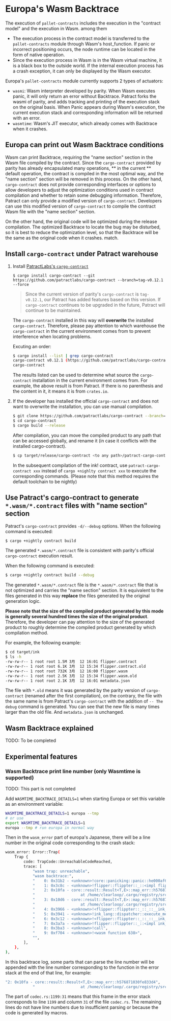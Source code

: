 # Europa's Wasm Backtrace

The execution of `pallet-contracts` includes the execution in the "contract model" and the execution in Wasm. among them

* The execution process in the contract model is transferred to the `pallet-contracts` module through Wasm's host_function. If panic or incorrect positioning occurs, the node runtime can be located in the form of native operation.
* Since the execution process in Wasm is in the Wasm virtual machine, it is a black box to the outside world. If the internal execution process has a crash exception, it can only be displayed by the Wasm executor.

Europa's `pallet-contracts` module currently supports 2 types of actuators:

* `wasmi`: Wasm interpreter developed by parity. When Wasm executes panic, it will only return an error without Backtrace. Patract forks the wasmi of parity, and adds tracking and printing of the execution stack on the original basis. When Panic appears during Wasm's execution, the current execution stack and corresponding information will be returned with an error.
* `wasmtime`: Wasm's JIT executor, which already comes with Backtrace when it crashes.

## Europa can print out Wasm Backtrace conditions

Wasm can print Backtrace, requiring the "name section" section in the Wasm file compiled by the contract. Since the `cargo-contract` provided by parity has already encapsulated many operations, ** in the current ** default operation, the contract is compiled in the most optimal way, and the "name section" section will be removed in this process. On the other hand, `cargo-contract` does not provide corresponding interfaces or options to allow developers to adjust the optimization conditions used in contract compilation and whether to retain some debugging information. Therefore, Patract can only provide a modified version of `cargo-contract`. Developers can use this modified version of `cargo-contract` to compile the contract Wasm file with the "name section" section.

On the other hand, the original code will be optimized during the release compilation. The optimized Backtrace to locate the bug may be disturbed, so it is best to reduce the optimization level, so that the Backtrace will be the same as the original code when it crashes. match.

## Install `cargo-contract` under Patract warehouse

1. Install [PatractLabs's `cargo-contract`](https://github.com/patractlabs/cargo-contract)

    ```
    $ cargo install cargo-contract --git https://github.com/patractlabs/cargo-contract --branch=tag-v0.12.1 --force
    ```

    > Since the current version of parity's `cargo-contract` is `tag-v0.12.1`, our Patract has added features based on this version. If `cargo-contract` continues to be upgraded in the future, Patract will continue to be maintained.

    The `cargo-contract` installed in this way will **overwrite** the installed `cargo-contract`. Therefore, please pay attention to which warehouse the `cargo-contract` in the current environment comes from to prevent interference when locating problems.

    Excuting an order:
    ```bash
    $ cargo install --list | grep cargo-contract
    cargo-contract v0.12.1 (https://github.com/patractlabs/cargo-contract.git?branch=tag-v0.12.1#0d682762):
    cargo-contract
    ```
    The results listed can be used to determine what source the `cargo-contract` installation in the current environment comes from. For example, the above result is from Patract. If there is no parenthesis and the content in it, it means it is from `crates.io`.

2. If the developer has installed the official `cargo-contract` and does not want to overwrite the installation, you can use manual compilation.

    ```bash
    $ git clone https://github.com/patractlabs/cargo-contract --branch=tag-v0.12.1
    $ cd cargo-contract
    $ cargo build --release
    ```

    After compilation, you can move the compiled product to any path that can be accessed globally, and rename it (in case it conflicts with the installed cargo-contract).

    ```bash
    $ cp target/release/cargo-contract <to any path>/patract-cargo-contract
    ```

    In the subsequent compilation of the ink! contract, use `patract-cargo-contract xxx` instead of `cargo +nighlty contract xxx` to execute the corresponding commands. (Please note that this method requires the default toolchain to be nightly)

## Use Patract's cargo-contract to generate `*.wasm/*.contract` files with "name section" section

Patract's `cargo-contract` provides `-d/--debug` options. When the following command is executed:

```bash
$ cargo +nightly contract build
```

The generated `*.wasm/*.contract` file is consistent with parity's official `cargo-contract` execution result.

When the following command is executed:

```bash
$ cargo +nightly contract build --debug
```

The generated `*.wasm/*.contract` file is the `*.wasm/*.contract` file that is not optimized and carries the "name section" section. It is equivalent to the files generated in this way **replace** the files generated by the original generation logic.

**Please note that the size of the compiled product generated by this mode is generally several hundred times the size of the original product**. Therefore, the developer can pay attention to the size of the generated product to roughly determine the compiled product generated by which compilation method.

For example, the following example:

```bash
$ cd target/ink
$ ls -h
-rw-rw-r-- 1 root root 1.5M 3月  12 16:01 flipper.contract
-rw-rw-r-- 1 root root 6.1K 3月  12 15:34 flipper.contract.old
-rw-rw-r-- 1 root root 732K 3月  12 16:00 flipper.wasm
-rw-rw-r-- 1 root root 2.5K 3月  12 15:34 flipper.wasm.old
-rw-rw-r-- 1 root root 2.1K 3月  12 16:01 metadata.json
```

The file with `*.old` means it was generated by the parity version of `cargo-contract` (renamed after the first compilation), on the contrary, the file with the same name is from Patract's `cargo-contract` with the addition of `-- The debug` command is generated. You can see that the new file is many times larger than the old file. And `metadata.json` is unchanged.

## Wasm Backtrace explained

TODO: To be completed

## Experimental features
### Wasm Backtrace print line number (only Wasmtime is supported)

TODO: This part is not completed

Add `WASMTIME_BACKTRACE_DETAILS=1` when starting Europa or set this variable as an environment variable:

```bash
WASMTIME_BACKTRACE_DETAILS=1 europa --tmp
# or use
export WASMTIME_BACKTRACE_DETAILS=1
europa --tmp # run europa in normal way
```

Then in the `wasm_error` part of europa's Japanese, there will be a line number in the original code corresponding to the crash stack:

```bash
wasm_error: Error::Trap(
    Trap {
        code: TrapCode::UnreachableCodeReached,
        trace: [
            "wasm trap: unreachable",
            "wasm backtrace:",
            "    0: 0x31b2 - <unknown>!core::panicking::panic::he000af669cfcac01",
            "    1: 0x3c8c - <unknown>!flipper::flippter::_::<impl flipper::flippter::Flippter>::flip::h12b84979a77ae484",
            "    2: 0x10fa - core::result::Result<T,E>::map_err::h576871030fe833d4",
            "                    at /home/clearloop/.cargo/registry/src/github.com-1ecc6299db9ec823/parity-scale-codec-2.0.1/src/codec.rs:1199:31",
            "    3: 0x10d6 - core::result::Result<T,E>::map_err::h576871030fe833d4",
            "                    at /home/clearloop/.cargo/registry/src/github.com-1ecc6299db9ec823/parity-scale-codec-2.0.1/src/codec.rs:1198",
            "    4: 0x3966 - <unknown>!<flipper::flippter::_::_::__ink_MessageDispatchEnum as ink_lang::dispatcher::Execute>::execute::{{closure}}::hf35b139aaf5fba3b",
            "    5: 0x3941 - <unknown>!ink_lang::dispatcher::execute_message_mut::hf62eb790d230d371",
            "    6: 0x3c12 - <unknown>!<flipper::flippter::_::_::__ink_MessageDispatchEnum as ink_lang::dispatcher::Execute>::execute::heae3e5bbfc02afa0",
            "    7: 0x3a7a - <unknown>!flipper::flippter::_::<impl ink_lang::contract::DispatchUsingMode for flipper::flippter::Flippter>::dispatch_using_mode::h8e0c4495e09cd910",
            "    8: 0x3ba3 - <unknown>!call",
            "    9: 0xf704 - <unknown>!<wasm function 638>",
            "",
        ],
    },
),
```

In this backtrace log, some parts that can parse the line number will be appended with the line number corresponding to the function in the error stack at the end of that line, for example:

```bash
"2: 0x10fa - core::result::Result<T,E>::map_err::h576871030fe833d4",
            "                    at /home/clearloop/.cargo/registry/src/github.com-1ecc6299db9ec823/parity-scale-codec-2.0.1/src/codec.rs:1199:31"
```

The part of `codec.rs:1199:31` means that this frame in the error stack corresponds to line `1199` and column `31` of the file `codec.rs`. The remaining lines do not have line numbers due to insufficient parsing or because the code is generated by macros.